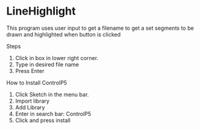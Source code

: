 # LineHighlight
This program uses user input to get a filename to get a set segments to be drawn and highlighted when button is clicked

Steps
1. Click in box in lower right corner.
2. Type in desired file name
3. Press Enter

How to Install ControlP5
1. Click Sketch in the menu bar.
2. Import library 
3. Add Library
4. Enter in search bar: ControlP5
5. Click and press install
